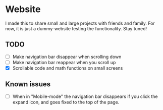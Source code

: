 # Website

I made this to share small and large projects with friends and family. For now, it is just a dummy-website testing the functionality. Stay tuned!

## TODO
- [ ] Make navigation bar disappear when scrolling down
- [ ] Make navigation bar reappear when you scroll up
- [x] Scrollable code and math functions on small screens

## Known issues
- [ ] When in "Mobile-mode" the navigation bar disappears if you click the expand icon, and goes fixed to the top of the page.
